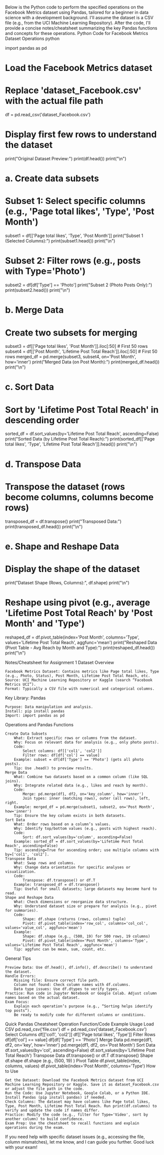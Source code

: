 Below is the Python code to perform the specified operations on the Facebook Metrics dataset using Pandas, tailored for a beginner in data science with a development background. I'll assume the dataset is a CSV file (e.g., from the UCI Machine Learning Repository). After the code, I'll provide a concise notes/cheatsheet summarizing the key Pandas functions and concepts for these operations.
Python Code for Facebook Metrics Dataset Operations
python

import pandas as pd

# Load the Facebook Metrics dataset

# Replace 'dataset_Facebook.csv' with the actual file path

df = pd.read_csv('dataset_Facebook.csv')

# Display first few rows to understand the dataset

print("Original Dataset Preview:")
print(df.head())
print("\n")

# a. Create data subsets

# Subset 1: Select specific columns (e.g., 'Page total likes', 'Type', 'Post Month')

subset1 = df[['Page total likes', 'Type', 'Post Month']]
print("Subset 1 (Selected Columns):")
print(subset1.head())
print("\n")

# Subset 2: Filter rows (e.g., posts with Type='Photo')

subset2 = df[df['Type'] == 'Photo']
print("Subset 2 (Photo Posts Only):")
print(subset2.head())
print("\n")

# b. Merge Data

# Create two subsets for merging

subset3 = df[['Page total likes', 'Post Month']].iloc[:50] # First 50 rows
subset4 = df[['Post Month', 'Lifetime Post Total Reach']].iloc[:50] # First 50 rows
merged_df = pd.merge(subset3, subset4, on='Post Month', how='inner')
print("Merged Data (on Post Month):")
print(merged_df.head())
print("\n")

# c. Sort Data

# Sort by 'Lifetime Post Total Reach' in descending order

sorted_df = df.sort_values(by='Lifetime Post Total Reach', ascending=False)
print("Sorted Data (by Lifetime Post Total Reach):")
print(sorted_df[['Page total likes', 'Type', 'Lifetime Post Total Reach']].head())
print("\n")

# d. Transpose Data

# Transpose the dataset (rows become columns, columns become rows)

transposed_df = df.transpose()
print("Transposed Data:")
print(transposed_df.head())
print("\n")

# e. Shape and Reshape Data

# Display the shape of the dataset

print("Dataset Shape (Rows, Columns):", df.shape)
print("\n")

# Reshape using pivot (e.g., average 'Lifetime Post Total Reach' by 'Post Month' and 'Type')

reshaped_df = df.pivot_table(index='Post Month',
columns='Type',
values='Lifetime Post Total Reach',
aggfunc='mean')
print("Reshaped Data (Pivot Table - Avg Reach by Month and Type):")
print(reshaped_df.head())
print("\n")

Notes/Cheatsheet for Assignment 1
Dataset Overview

    Facebook Metrics Dataset: Contains metrics like Page total likes, Type (e.g., Photo, Status), Post Month, Lifetime Post Total Reach, etc.
    Source: UCI Machine Learning Repository or Kaggle (search “Facebook Metrics UCI”).
    Format: Typically a CSV file with numerical and categorical columns.

Key Library: Pandas

    Purpose: Data manipulation and analysis.
    Install: pip install pandas
    Import: import pandas as pd

Operations and Pandas Functions

    Create Data Subsets
        What: Extract specific rows or columns from the dataset.
        Why: Focus on relevant data for analysis (e.g., only photo posts).
        Code:
            Select columns: df[['col1', 'col2']]
            Filter rows: df[df['col'] == value]
        Example: subset = df[df['Type'] == 'Photo'] (gets all photo posts).
        Tip: Use .head() to preview results.
    Merge Data
        What: Combine two datasets based on a common column (like SQL joins).
        Why: Integrate related data (e.g., likes and reach by month).
        Code:
            Merge: pd.merge(df1, df2, on='key_column', how='inner')
            Join types: inner (matching rows), outer (all rows), left, right.
        Example: merged_df = pd.merge(subset1, subset2, on='Post Month', how='inner')
        Tip: Ensure the key column exists in both datasets.
    Sort Data
        What: Order rows based on a column’s values.
        Why: Identify top/bottom values (e.g., posts with highest reach).
        Code:
            Sort: df.sort_values(by='column', ascending=False)
        Example: sorted_df = df.sort_values(by='Lifetime Post Total Reach', ascending=False)
        Tip: ascending=True for ascending order; use multiple columns with by=['col1', 'col2'].
    Transpose Data
        What: Swap rows and columns.
        Why: Change data orientation for specific analyses or visualization.
        Code:
            Transpose: df.transpose() or df.T
        Example: transposed_df = df.transpose()
        Tip: Useful for small datasets; large datasets may become hard to read.
    Shape and Reshape Data
        What: Check dimensions or reorganize data structure.
        Why: Understand dataset size or prepare for analysis (e.g., pivot for summaries).
        Code:
            Shape: df.shape (returns (rows, columns) tuple)
            Pivot: df.pivot_table(index='row_col', columns='col_col', values='value_col', aggfunc='mean')
        Example:
            Shape: df.shape (e.g., (500, 19) for 500 rows, 19 columns)
            Pivot: df.pivot_table(index='Post Month', columns='Type', values='Lifetime Post Total Reach', aggfunc='mean')
        Tip: aggfunc can be mean, sum, count, etc.

General Tips

    Preview Data: Use df.head(), df.info(), df.describe() to understand the dataset.
    Handle Errors:
        Missing file: Ensure correct file path.
        Column not found: Check column names with df.columns.
        Data type issues: Use df.dtypes to verify types.
    Practice: Run code in Jupyter Notebook or Google Colab. Adjust column names based on the actual dataset.
    Exam Focus:
        Explain each operation’s purpose (e.g., “Sorting helps identify top posts”).
        Be ready to modify code for different columns or conditions.

Quick Pandas Cheatsheet
Operation
Function/Code
Example Usage
Load CSV
pd.read_csv('file.csv')
df = pd.read_csv('dataset_Facebook.csv')
Select Columns
df[['col1', 'col2']]
df[['Page total likes', 'Type']]
Filter Rows
df[df['col'] == value]
df[df['Type'] == 'Photo']
Merge Data
pd.merge(df1, df2, on='key', how='inner')
pd.merge(df1, df2, on='Post Month')
Sort Data
df.sort_values(by='col', ascending=False)
df.sort_values(by='Lifetime Post Total Reach')
Transpose Data
df.transpose()
or
df.T
df.transpose()
Shape
df.shape
df.shape
(e.g.,
(500, 19)
)
Pivot Table
df.pivot_table(index, columns, values)
df.pivot_table(index='Post Month', columns='Type')
How to Use

    Get the Dataset: Download the Facebook Metrics dataset from UCI Machine Learning Repository or Kaggle. Save it as dataset_Facebook.csv or adjust the file path in the code.
    Run the Code: Use Jupyter Notebook, Google Colab, or a Python IDE. Install Pandas (pip install pandas) if needed.
    Check Columns: The dataset may have columns like Page total likes, Type, Post Month, Lifetime Post Total Reach. Run print(df.columns) to verify and update the code if names differ.
    Practice: Modify the code (e.g., filter for Type='Video', sort by another column) to build confidence.
    Exam Prep: Use the cheatsheet to recall functions and explain operations during the exam.

If you need help with specific dataset issues (e.g., accessing the file, column mismatches), let me know, and I can guide you further. Good luck with your exam!
